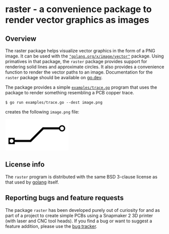 # raster - a convenience package to render vector graphics as images

## Overview

The raster package helps visualize vector graphics in the form of a
PNG image. It can be used with the
[`"golang.org/x/image/vector"`](https://pkg.go.dev/golang.org/x/image/vector)
package. Using primatives in that package, the `raster` package
provides support for rendering solid lines and approximate circles. It
also provides a convenience function to render the vector paths to an
image. Documentation for the `raster` package should be available on
[go.dev](https://pkg.go.dev/zappem.net/pub/graphics/raster).

The package provides a simple [`examples/trace.go`](examples/trace.go) program
that uses the package to render something resembling a PCB copper
trace.
```
$ go run examples/trace.go --dest image.png
```
creates the following `image.png` file:

![trace rendered](image.png)

## License info

The `raster` program is distributed with the same BSD 3-clause license
as that used by [golang](https://golang.org/LICENSE) itself.

## Reporting bugs and feature requests

The package `raster` has been developed purely out of curiosity for
and as part of a project to create simple PCBs using a Snapmaker 2 3D
printer (with laser and CNC tool heads). If you find a bug or want to
suggest a feature addition, please use the [bug
tracker](https://github.com/tinkerator/raster/issues).
